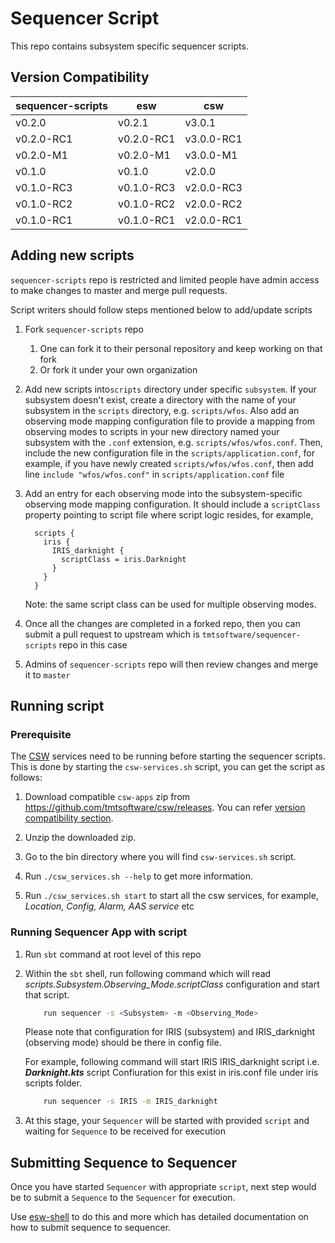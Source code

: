 # Sequencer Script

This repo contains subsystem specific sequencer scripts.

## Version Compatibility

| sequencer-scripts | esw        | csw        |
| ----------------- | ---------- | ---------- |
| v0.2.0            | v0.2.1     | v3.0.1     |    
| v0.2.0-RC1        | v0.2.0-RC1 | v3.0.0-RC1 |    
| v0.2.0-M1         | v0.2.0-M1  | v3.0.0-M1  |
| v0.1.0            | v0.1.0     | v2.0.0     |
| v0.1.0-RC3        | v0.1.0-RC3 | v2.0.0-RC3 |
| v0.1.0-RC2        | v0.1.0-RC2 | v2.0.0-RC2 |
| v0.1.0-RC1        | v0.1.0-RC1 | v2.0.0-RC1 |

## Adding new scripts

`sequencer-scripts` repo is restricted and limited people have admin access to make changes to master and merge pull requests.

Script writers should follow steps mentioned below to add/update scripts

1. Fork `sequencer-scripts` repo
    1. One can fork it to their personal repository and keep working on that fork
    1. Or fork it under your own organization

1. Add new scripts into`scripts` directory under specific `subsystem`. If 
   your subsystem doesn't exist, create a directory with the name of your subsystem in the `scripts` directory, 
   e.g. `scripts/wfos`. Also add an observing mode mapping configuration file to provide a mapping from 
   observing modes to scripts in your new directory named your subsystem with the `.conf` extension, 
   e.g. `scripts/wfos/wfos.conf`. Then, include the new configuration file in the `scripts/application.conf`, 
   for example, if you have newly created `scripts/wfos/wfos.conf`, 
   then add line `include "wfos/wfos.conf"` in `scripts/application.conf` file

1. Add an entry for each observing mode into the subsystem-specific observing mode mapping configuration. It 
   should include a `scriptClass` property pointing to script file where script logic resides, for example,

    ```hocon
      scripts {
        iris {
          IRIS_darknight {
            scriptClass = iris.Darknight
          }
        }
      }
    ```

    Note: the same script class can be used for multiple observing modes.

1. Once all the changes are completed in a forked repo, then you can submit 
   a pull request to upstream which is `tmtsoftware/sequencer-scripts` repo in this case

1. Admins of `sequencer-scripts` repo will then review changes and merge it to `master`

## Running script

### Prerequisite

The [CSW](https://github.com/tmtsoftware/csw) services need to be running before starting the sequencer scripts.
This is done by starting the `csw-services.sh` script, you can get the script as follows:

1. Download compatible `csw-apps` zip from https://github.com/tmtsoftware/csw/releases.
You can refer [version compatibility section](#version-compatibility).

1. Unzip the downloaded zip.

1. Go to the bin directory where you will find `csw-services.sh` script.

1. Run `./csw_services.sh --help` to get more information.

1. Run `./csw_services.sh start` to start all the csw services, for example, _Location, Config, Alarm, AAS service_ etc

### Running Sequencer App with script

1. Run `sbt` command at root level of this repo

1. Within the `sbt` shell, run following command which will read _scripts.Subsystem.Observing_Mode.scriptClass_ configuration and start that script.

    ```bash
        run sequencer -s <Subsystem> -m <Observing_Mode>
    ```
    Please note that configuration for IRIS (subsystem) and IRIS_darknight (observing mode) should be there in
    config file.

    For example, following command will start IRIS IRIS_darknight script i.e. **_Darknight.kts_** script
    Confiuration for this exist in iris.conf file under iris scripts folder.
    
    ```bash
        run sequencer -s IRIS -m IRIS_darknight
    ```

1. At this stage, your `Sequencer` will be started with provided `script` and waiting for `Sequence` to be received for execution

## Submitting Sequence to Sequencer

Once you have started `Sequencer` with appropriate `script`, next step would be to submit a `Sequence` to the `Sequencer` for execution.

Use [esw-shell](https://github.com/tmtsoftware/esw/tree/master/esw-shell) to do this and more which has detailed documentation on how to submit sequence to sequencer.
